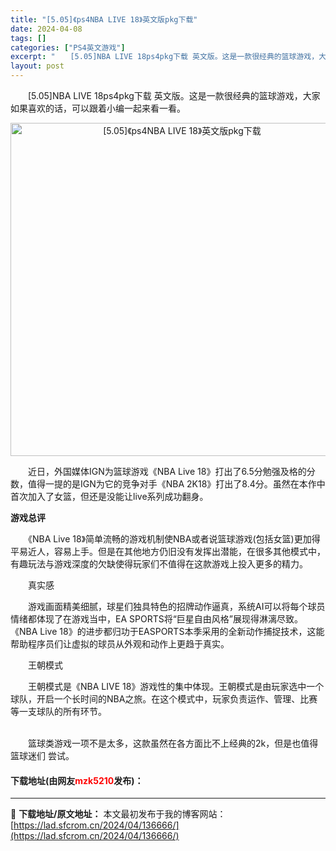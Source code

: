 ```yaml
---
title: "[5.05]《ps4NBA LIVE 18》英文版pkg下载"
date: 2024-04-08
tags: []
categories: ["PS4英文游戏"]
excerpt: "　　[5.05]NBA LIVE 18ps4pkg下载 英文版。这是一款很经典的篮球游戏，大家如果喜欢的话，可以跟着小编一起来看一看。 　　近日，外国媒体IGN为篮球游戏《NBA Live 18》打出了6.5分勉强及格的分数，值得一提的是IGN为它的竞争对手《NBA 2K18》打出了8.4分。虽然在&hellip;"
layout: post
---
```


 <p>　　[5.05]NBA LIVE 18ps4pkg下载 英文版。这是一款很经典的篮球游戏，大家如果喜欢的话，可以跟着小编一起来看一看。</p> <p align="center"><img border="0" src="https://lad.sfcrom.cn/wp-content/uploads/2024/04/20240408_6613a3fe7b5ac.webp" width="533" alt="[5.05]《ps4NBA LIVE 18》英文版pkg下载" /></p> <p>　　近日，外国媒体IGN为篮球游戏《NBA Live 18》打出了6.5分勉强及格的分数，值得一提的是IGN为它的竞争对手《NBA 2K18》打出了8.4分。虽然在本作中首次加入了女篮，但还是没能让live系列成功翻身。</p> <p><strong>游戏总评</strong></p> <p>　　《NBA Live 18》简单流畅的游戏机制使NBA或者说篮球游戏(包括女篮)更加得平易近人，容易上手。但是在其他地方仍旧没有发挥出潜能，在很多其他模式中，有趣玩法与游戏深度的欠缺使得玩家们不值得在这款游戏上投入更多的精力。</p> <p>　　真实感</p> <p>　　游戏画面精美细腻，球星们独具特色的招牌动作逼真，系统AI可以将每个球员情绪都体现了在游戏当中，EA SPORTS将&ldquo;巨星自由风格&rdquo;展现得淋漓尽致。 《NBA Live 18》的进步都归功于EASPORTS本季采用的全新动作捕捉技术，这能帮助程序员们让虚拟的球员从外观和动作上更趋于真实。</p> <p>　　王朝模式</p> <p>　　王朝模式是《NBA LIVE 18》游戏性的集中体现。王朝模式是由玩家选中一个球队，开启一个长时间的NBA之旅。在这个模式中，玩家负责运作、管理、比赛等一支球队的所有环节。</p> <p><br />　　篮球类游戏一项不是太多，这款虽然在各方面比不上经典的2k，但是也值得篮球迷们 尝试。</p> <p><h4>下载地址(由网友<font color="red">mzk5210</font>发布)：</h4></p> 

---
📖 **下载地址/原文地址：** 本文最初发布于我的博客网站：[https://lad.sfcrom.cn/2024/04/136666/](https://lad.sfcrom.cn/2024/04/136666/)
